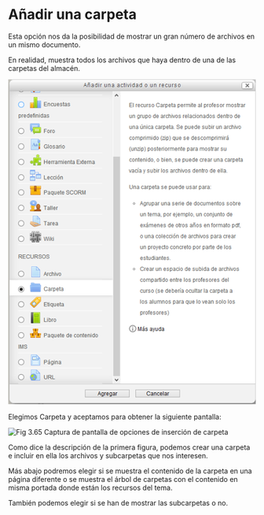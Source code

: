 # Añadir una carpeta

Esta opción nos da la posibilidad de mostrar un gran número de archivos en un mismo documento.

En realidad, muestra todos los archivos que haya dentro de una de las carpetas del almacén.

![Fig. 3.64. Captura de pantalla de inserción de carpeta.](https://raw.githubusercontent.com/catedu/curso-moodle/master/img/anadir_carpeta.png)

Elegimos Carpeta y aceptamos para obtener la siguiente pantalla:

![Fig 3.65 Captura de pantalla de opciones de inserción de carpeta](/assets/Selección_176.png)

Como dice la descripción de la primera figura, podemos crear una carpeta e incluir en ella los archivos y subcarpetas que nos interesen.

Más abajo podremos elegir si se muestra el contenido de la carpeta en una página diferente o se muestra el árbol de carpetas con el contenido en misma portada donde están los recursos del tema.

También podemos elegir si se han de mostrar las subcarpetas o no.



